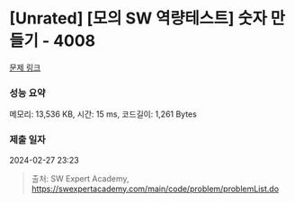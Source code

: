 # [Unrated] [모의 SW 역량테스트] 숫자 만들기 - 4008 

[문제 링크](https://swexpertacademy.com/main/code/problem/problemDetail.do?contestProbId=AWIeRZV6kBUDFAVH) 

### 성능 요약

메모리: 13,536 KB, 시간: 15 ms, 코드길이: 1,261 Bytes

### 제출 일자

2024-02-27 23:23



> 출처: SW Expert Academy, https://swexpertacademy.com/main/code/problem/problemList.do